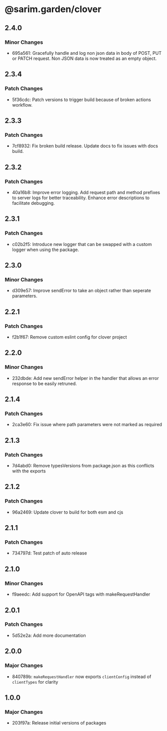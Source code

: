 # @sarim.garden/clover

## 2.4.0

### Minor Changes

- 695a561: Gracefully handle and log non json data in body of POST, PUT or PATCH request. Non JSON data is now treated as an empty object.

## 2.3.4

### Patch Changes

- 5f36cdc: Patch versions to trigger build because of broken actions workflow.

## 2.3.3

### Patch Changes

- 7cf8932: Fix broken build release. Update docs to fix issues with docs build.

## 2.3.2

### Patch Changes

- 40a16b8: Improve error logging. Add request path and method prefixes to server logs for better traceability. Enhance error descriptions to facilitate debugging.

## 2.3.1

### Patch Changes

- c02b2f5: Introduce new logger that can be swapped with a custom logger when using the package.

## 2.3.0

### Minor Changes

- d309e57: Improve sendError to take an object rather than seperate parameters.

## 2.2.1

### Patch Changes

- f2b1f67: Remove custom eslint config for clover project

## 2.2.0

### Minor Changes

- 232dbde: Add new sendError helper in the handler that allows an error response to be easily retruned.

## 2.1.4

### Patch Changes

- 2ca3e60: Fix issue where path parameters were not marked as required

## 2.1.3

### Patch Changes

- 7d4abd0: Remove typesVersions from package.json as this conflicts with the exports

## 2.1.2

### Patch Changes

- 96a2469: Update clover to build for both esm and cjs

## 2.1.1

### Patch Changes

- 734797d: Test patch of auto release

## 2.1.0

### Minor Changes

- f9aeedc: Add support for OpenAPI tags with makeRequestHandler

## 2.0.1

### Patch Changes

- 5d52e2a: Add more documentation

## 2.0.0

### Major Changes

- 840789b: `makeRequestHandler` now exports `clientConfig` instead of `clientTypes` for clarity

## 1.0.0

### Major Changes

- 203f97a: Release initial versions of packages

